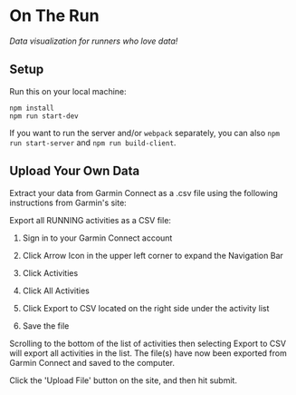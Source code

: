 # On The Run

_Data visualization for runners who love data!_


## Setup

Run this on your local machine:

```
npm install
npm run start-dev
```

If you want to run the server and/or `webpack` separately, you can also
`npm run start-server` and `npm run build-client`.

## Upload Your Own Data

Extract your data from Garmin Connect as a .csv file using the following instructions from Garmin's site:

Export all RUNNING activities as a CSV file:

1. Sign in to your Garmin Connect account

2. Click Arrow Icon in the upper left corner to expand the Navigation Bar

3. Click Activities

4. Click All Activities

5. Click Export to CSV located on the right side under the activity list

6. Save the file

Scrolling to the bottom of the list of activities then selecting Export to CSV will export all activities in the list.
The file(s) have now been exported from Garmin Connect and saved to the computer.

Click the 'Upload File' button on the site, and then hit submit.
